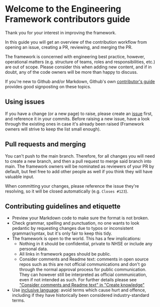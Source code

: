 # Welcome to the Engineering Framework contributors guide

Thank you for your interest in improving the framework.

In this guide you will get an overview of the contribution workflow from opening an issue, creating a PR, reviewing, and merging the PR.

The framework is concerned with engineering best practice, however, operational matters (e.g. structure of teams, roles and responsibilities, etc.) are out of scope. Please consider this when adding new content, and if in doubt, any of the code owners will be more than happy to discuss.

If you're new to Github and/or Markdown, Github's own [contributor's guide](https://github.com/github/docs/blob/main/.github/CONTRIBUTING.md) provides good signposting on these topics.

## Using issues

If you have a change (or a new page) to raise, please create an [issue](https://github.com/NHSDigital/software-engineering-quality-framework/issues) first, and reference it in your commits. Before raising a new issue, have a look through the existing ones in case it's already been raised (Framework owners will strive to keep the list small enough).

## Pull requests and merging

You can't push to the main branch. Therefore, for all changes you will need to create a new branch, and then a pull request to merge said branch into main. The framework owners will be nominated as reviewers of your PR by default, but feel free to add other people as well if you think they will have valuable input.

When committing your changes, please reference the issue they're resolving, so it will be closed automatically (e.g. `Closes #123`).

## Contributing guidelines and etiquette

* Preview your Markdown code to make sure the format is not broken.
* Check grammar, spelling and punctuation, no one wants to look pedantic by requesting changes due to typos or inconsistent grammar/syntax, but it's only fair to keep this tidy.
* The framework is open to the world. This has a few implications:
  * Nothing in it should be confidential, private to NHSE or include any personal data.
  * All links in framework pages should be public.
  * Consider comments and Readme text: comments in open source repos such as this are not official communications and don't go through the normal approval process for public communication. They can however still be interpreted as official communication, even if not intended as such. For further details please see ["Consider comments and Readme text" in "Create knowledge"](principles.md#3-create-knowledge)
* Use [inclusive language](inclusive-language.md): avoid terms which cause hurt and offence, including if they have historically been considered industry-standard terms.
